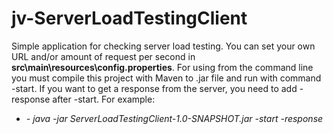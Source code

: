 # jv-ServerLoadTestingClient

Simple application for checking server load testing.
You can set your own URL and/or amount of request per second in **src\main\resources\config.properties**.
For using from the command line you must compile this project with Maven to .jar file and run with command -start.
If you want to get a response from the server, you need to add -response after -start.
For example: 
* *- java -jar ServerLoadTestingClient-1.0-SNAPSHOT.jar -start -response*
